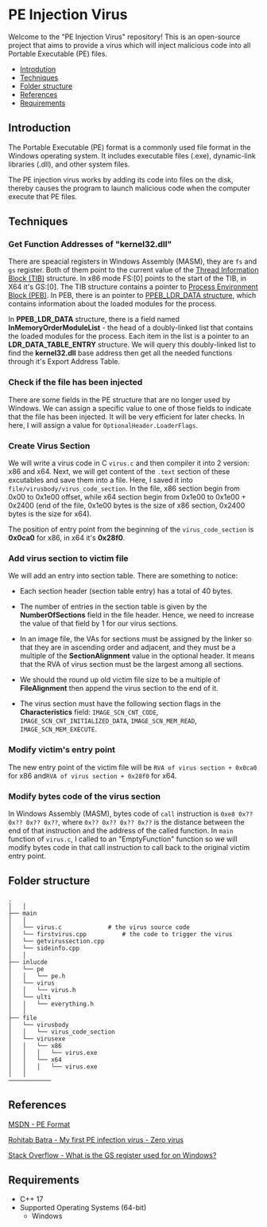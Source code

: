 # PE Injection Virus
 
Welcome to the "PE Injection Virus" repository! This is an open-source project that aims to provide a virus which will inject malicious code into all Portable Executable (PE) files.

- [Introdution](#introduction)
- [Techniques](#techniques)
- [Folder structure](#folder-structure)
- [References](#references)
- [Requirements](#requirements)

Introduction
----------------
The Portable Executable (PE) format is a commonly used file format in the Windows operating system. It includes executable files (.exe), dynamic-link libraries (.dll), and other system files.

The PE injection virus works by adding its code into files on the disk, thereby causes the program to launch malicious code when the computer execute that PE files.

Techniques
----------------

### Get Function Addresses of "kernel32.dll"

There are speacial registers in Windows Assembly (MASM), they are `fs` and `gs` register. Both of them point to the current value of the [Thread Information Block (TIB)](https://learn.microsoft.com/en-us/windows/win32/api/winternl/ns-winternl-teb) structure. In x86 mode FS:\[0\] points to the start of the TIB, in X64 it's GS:\[0\]. The TIB structure contains a pointer to [Process Environment Block (PEB)](https://learn.microsoft.com/en-us/windows/win32/api/winternl/ns-winternl-peb). In PEB, there is an pointer to [PPEB_LDR_DATA structure](https://learn.microsoft.com/en-us/windows/win32/api/winternl/ns-winternl-peb_ldr_data), which contains information about the loaded modules for the process. 

In **PPEB_LDR_DATA** structure, there is a field named **InMemoryOrderModuleList** - the head of a doubly-linked list that contains the loaded modules for the process. Each item in the list is a pointer to an **LDR_DATA_TABLE_ENTRY** structure. We will query this doubly-linked list to find the **kernel32.dll** base address then get all the needed functions through it's Export Address Table.

### Check if the file has been injected

There are some fields in the PE structure that are no longer used by Windows. We can assign a specific value to one of those fields to indicate that the file has been injected. It will be very efficient for later checks. In here, I will assign a value for `OptionalHeader.LoaderFlags`.

### Create Virus Section

We will write a virus code in C `virus.c` and then compiler it into 2 version: x86 and x64. Next, we will get content of the `.text` section of these excutables and save them into a file. Here, I saved it into `file/virusbody/virus_code_section`. In the file, x86 section begin from 0x00 to 0x1e00 offset, while x64 section begin from 0x1e00 to 0x1e00 + 0x2400 (end of the file, 0x1e00 bytes is the size of x86 section, 0x2400 bytes is the size for x64).

The position of entry point from the beginning of the `virus_code_section` is **0x0ca0** for x86, in x64 it's **0x28f0**.

### Add virus section to victim file

We will add an entry into section table. There are something to notice:

- Each section header (section table entry) has a total of 40 bytes.

- The number of entries in the section table is given by the **NumberOfSections** field in the file header. Hence, we need to increase the value of that field by 1 for our virus sections.

- In an image file, the VAs for sections must be assigned by the linker so that they are in ascending order and adjacent, and they must be a multiple of the **SectionAlignment** value in the optional header. It means that the RVA of virus section must be the largest among all sections.

- We should the round up old victim file size to be a multiple of **FileAlignment** then append the virus section to the end of it. 

- The virus section must have the following section flags in the **Characteristics** field: `IMAGE_SCN_CNT_CODE`, `IMAGE_SCN_CNT_INITIALIZED_DATA`, `IMAGE_SCN_MEM_READ`, `IMAGE_SCN_MEM_EXECUTE`.

### Modify victim's entry point

The new entry point of the victim file will be `RVA of virus section + 0x0ca0` for x86 and`RVA of virus section + 0x28f0` for x64.

### Modify bytes code of the virus section

In Windows Assembly (MASM), bytes code of `call` instruction is `0xe8 0x?? 0x?? 0x?? 0x??`, where `0x?? 0x?? 0x?? 0x??` is the distance between the end of that instruction and the address of the called function. In `main` function of `virus.c`, I called to an "EmptyFunction" function so we will modify bytes code in that call instruction to call back to the original victim entry point.

Folder structure
----------------
```
.                           
│   │
├── main
│   │
│   └── virus.c				# the virus source code
│   └── firstvirus.cpp			# the code to trigger the virus
│   └── getvirussection.cpp		 
│   └── sideinfo.cpp			
│   │
├── inlucde
│   └── pe
│   │   └── pe.h
│   └── virus
│   │   └── virus.h
│   └── ulti
│   │   └── everything.h
│   │
├── file
│   └── virusbody
│   │   └── virus_code_section
│   └── virusexe
│   │   └── x86
│   │   │   └── virus.exe
│   │   └── x64
│   │   │   └── virus.exe
│   │
────────────	
```

References
----------------

[MSDN - PE Format](https://learn.microsoft.com/en-us/windows/win32/debug/pe-format)

[Rohitab Batra - My first PE infection virus - Zero virus](http://www.rohitab.com/discuss/topic/40857-my-first-pe-infection-virus-zero-virus/)

[Stack Overflow - What is the GS register used for on Windows?](https://stackoverflow.com/questions/39137043/what-is-the-gs-register-used-for-on-windows)


Requirements
---
* C++ 17
* Supported Operating Systems (64-bit)
  * Windows
